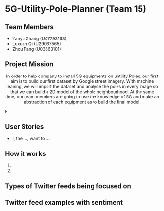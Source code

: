 # 5G-Utility-Pole-Planner (Team 15)

## Team Members

- Yanyu Zhang (U47793163)
- Luxuan Qi (U29067565)
- Zhou Fang (U03663101)

## Project Mission
<p align="center">
  In order to help company to install 5G equipments on untility Poles, our first aim is to build our first dataset by Google street imagery. With machine leaning, we will import the dataset and analyse the poles in every image so that we can build a 2D model of the whole neighbourhood. At the same time, our team members are going to use the knowledge of 5G and make an abstraction of each equipment as to build the final model.
</p>F

## User Stories

- I, the ..., want to ....

## How it works

1. 
2.

## Types of Twitter feeds being focused on


## Twitter feed examples with sentiment
